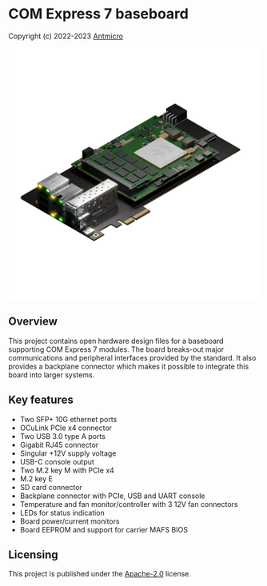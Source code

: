 # COM Express 7 baseboard

Copyright (c) 2022-2023 [Antmicro](https://www.antmicro.com)

![](img/mock.png)

## Overview

This project contains open hardware design files for a baseboard supporting COM Express 7 modules.
The board breaks-out major communications and peripheral interfaces provided by the standard.
It also provides a backplane connector which makes it possible to integrate this board into larger systems.

## Key features

* Two SFP+ 10G ethernet ports
* OCuLink PCIe x4 connector
* Two USB 3.0 type A ports
* Gigabit RJ45 connector
* Singular +12V supply voltage
* USB-C console output
* Two M.2 key M with PCIe x4
* M.2 key E
* SD card connector
* Backplane connector with PCIe, USB and UART console
* Temperature and fan monitor/controller with 3 12V fan connectors
* LEDs for status indication
* Board power/current monitors
* Board EEPROM and support for carrier MAFS BIOS

## Licensing

This project is published under the [Apache-2.0](LICENSE) license.

